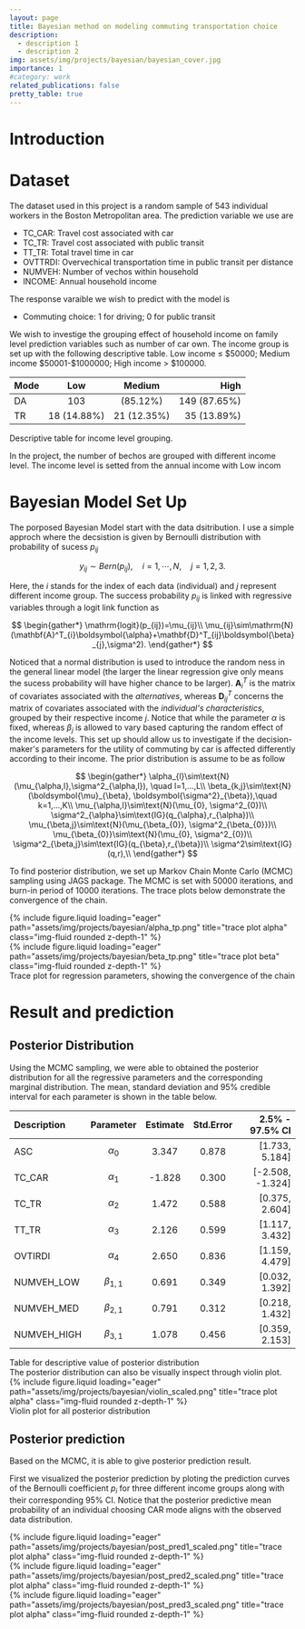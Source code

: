 ```yaml
---
layout: page
title: Bayesian method on modeling commuting transportation choice
description:
  - description 1
  - description 2 
img: assets/img/projects/bayesian/bayesian_cover.jpg
importance: 1
#category: work
related_publications: false
pretty_table: true
---
```


# Introduction

# Dataset
The dataset used in this project is a random sample of 543 individual workers in the Boston Metropolitan area. The prediction variable we use are
* TC_CAR: Travel cost associated with car
* TC_TR: Travel cost associated with public transit
* TT_TR: Total travel time in car
* OVTTRDI: Overvechical transportation time in public transit per distance
* NUMVEH: Number of vechos within household
* INCOME: Annual household income

The response varaible we wish to predict with the model is 
* Commuting choice: 1 for driving; 0 for public transit

We wish to investige the grouping effect of household income on family level prediction variables such as number of car own. The income group is set up with the following descriptive table. Low income $\leq$ \$50000; Medium income \$50001-\$1000000; High income $>$ $100000.

|Mode | Low | Medium | High |
|:--- |:---:|:------:|-----:|
|DA   | 103           |(85.12\%) | 149 (87.65\%) | 217 (86.11\%) |
|TR   | 18 (14.88\%)  | 21 (12.35\%)  | 35 (13.89\%) |

<div class="caption">
    Descriptive table for income level grouping.
</div>

In the project, the number of bechos are grouped with different income level. The income level is setted from the annual income with Low incom
# Bayesian Model Set Up
The porposed Bayesian Model start with the data dsitribution. I use a simple approch where the decsistion is given by Bernoulli distribution with probability of sucess $p_{ij}$

$$
y_{ij}\sim Bern(p_{ij}), \quad i=1,\cdots,N,\quad j=1, 2, 3.
$$

Here, the $i$ stands for the index of each data (individual) and $j$ represent different income group. The success probability $p_{ij}$ is linked with regressive variables through a logit link function as

$$
\begin{gather*}
\mathrm{logit}(p_{ij})=\mu_{ij}\\
\mu_{ij}\sim\mathrm{N}(\mathbf{A}^T_{i}\boldsymbol{\alpha}+\mathbf{D}^T_{ij}\boldsymbol{\beta}_{j},\sigma^2).
\end{gather*}
$$

Noticed that a normal distribution is used to introduce the random ness in the general linear model (the larger the linear regression give only means the sucess probability will have higher chance to be larger). $\mathbf{A}^T_{i}$ is the matrix of covariates associated with the *alternatives*, whereas $\mathbf{D}^T_{ij}$ concerns the matrix of covariates associated with the *individual's characteristics*, grouped by their respective income $j$. Notice that while the parameter $\alpha$ is fixed, whereas $\beta_{j}$ is allowed to vary based capturing the random effect of the income levels. This set up should allow us to investigate if the decision-maker's parameters for the utility of commuting by car is affected differently according to their income. The prior distribution is assume to be as follow

$$
\begin{gather*}
\alpha_{l}\sim\text{N}(\mu_{\alpha,l},\sigma^2_{\alpha,l}), \quad l=1,...,L\\
\beta_{k,j}\sim\text{N}(\boldsymbol{\mu}_{\beta}, \boldsymbol{\sigma^2}_{\beta}),\quad k=1,...,K\\
\mu_{\alpha,l}\sim\text{N}(\mu_{0}, \sigma^2_{0})\\
\sigma^2_{\alpha}\sim\text{IG}(q_{\alpha},r_{\alpha})\\
\mu_{\beta,j}\sim\text{N}(\mu_{\beta_{0}}, \sigma^2_{\beta_{0}})\\
\mu_{\beta_{0}}\sim\text{N}(\mu_{0}, \sigma^2_{0})\\
\sigma^2_{\beta,j}\sim\text{IG}(q_{\beta},r_{\beta})\\
\sigma^2\sim\text{IG}(q,r),\\
\end{gather*}
$$

To find posterior distribution, we set up Markov Chain Monte Carlo (MCMC) sampling using JAGS package. The MCMC is set with 50000 iterations, and burn-in period of 10000 iterations. The trace plots below demonstrate the convergence of the chain.
<div class="row">
    <div class="col-sm mt-3 mt-md-0">
        {% include figure.liquid loading="eager" path="assets/img/projects/bayesian/alpha_tp.png" title="trace plot alpha" class="img-fluid rounded z-depth-1" %}
    </div>
    <div class="col-sm mt-3 mt-md-0">
        {% include figure.liquid loading="eager" path="assets/img/projects/bayesian/beta_tp.png" title="trace plot beta" class="img-fluid rounded z-depth-1" %}
    </div>
</div>
<div class="caption">
    Trace plot for regression parameters, showing the convergence of the chain
</div>

# Result and prediction
## Posterior Distribution
Using the MCMC sampling, we were able to obtained the posterior distribution for all the regressive parameters and the corresponding marginal distribution. The mean, standard deviation and 95% credible interval for each parameter is shown in the table below.
 
| Description  |    Parameter  | Estimate | Std.Error | 2.5% - 97.5% CI |
| :----------- | :-----------: | :------: |:---------:| ---------------:|
|ASC           | $\alpha_0$    | 3.347    | 0.878     | [1.733, 5.184]  |
|TC\_CAR       | $\alpha_1$    | -1.828   | 0.300     | [-2.508, -1.324]|
|TC\_TR        | $\alpha_2$    | 1.472    | 0.588     | [0.375, 2.604]  |
|TT\_TR        | $\alpha_3$    | 2.126    | 0.599     | [1.117, 3.432]  |
|OVTIRDI       | $\alpha_4$    | 2.650    | 0.836     | [1.159, 4.479]  |
|NUMVEH\_LOW   | $\beta_{1,1}$ | 0.691    | 0.349     | [0.032, 1.392]  |
|NUMVEH\_MED   | $\beta_{2,1}$ | 0.791    | 0.312     | [0.218, 1.432]  |
|NUMVEH\_HIGH  | $\beta_{3,1}$ | 1.078    | 0.456     | [0.359, 2.153]  |

<div class="caption">
    Table for descriptive value of posterior distribution
</div>
The posterior distribution can also be visually inspect through violin plot.
<div class="row">
    <div class="col-sm-6 mt-3 mt-md-0">
        {% include figure.liquid loading="eager" path="assets/img/projects/bayesian/violin_scaled.png" title="trace plot alpha" class="img-fluid rounded z-depth-1" %}
    </div>
</div>
<div class="caption">
    Violin plot for all posterior distribution
</div>

## Posterior prediction

Based on the MCMC, it is able to give posterior prediction result.

First we visualized the posterior prediction by ploting the prediction curves of the Bernoulli coefficient $p_i$ for three different income groups along with their corresponding 95\% CI. Notice that the posterior predictive mean probability of an individual choosing CAR mode aligns with the observed data distribution.

<div class="row">
    <div class="col-sm mt-3 mt-md-0">
        {% include figure.liquid loading="eager" path="assets/img/projects/bayesian/post_pred1_scaled.png" title="trace plot alpha" class="img-fluid rounded z-depth-1" %}
    </div>
        <div class="col-sm mt-3 mt-md-0">
        {% include figure.liquid loading="eager" path="assets/img/projects/bayesian/post_pred2_scaled.png" title="trace plot alpha" class="img-fluid rounded z-depth-1" %}
    </div>
        <div class="col-sm mt-3 mt-md-0">
        {% include figure.liquid loading="eager" path="assets/img/projects/bayesian/post_pred3_scaled.png" title="trace plot alpha" class="img-fluid rounded z-depth-1" %}
    </div>
</div>
